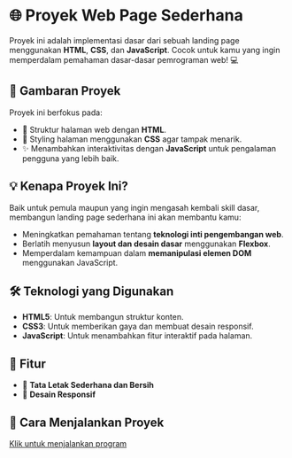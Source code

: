 # 🌐 Proyek Web Page Sederhana
Proyek ini adalah implementasi dasar dari sebuah landing page menggunakan **HTML**, **CSS**, dan **JavaScript**. Cocok untuk kamu yang ingin memperdalam pemahaman dasar-dasar pemrograman web! 💻

## 🎯 Gambaran Proyek
Proyek ini berfokus pada:
- 🔸 Struktur halaman web dengan **HTML**.
- 🎨 Styling halaman menggunakan **CSS** agar tampak menarik.
- ✨ Menambahkan interaktivitas dengan **JavaScript** untuk pengalaman pengguna yang lebih baik.

## 💡 Kenapa Proyek Ini?
Baik untuk pemula maupun yang ingin mengasah kembali skill dasar, membangun landing page sederhana ini akan membantu kamu:
- Meningkatkan pemahaman tentang **teknologi inti pengembangan web**.
- Berlatih menyusun **layout dan desain dasar** menggunakan **Flexbox**.
- Memperdalam kemampuan dalam **memanipulasi elemen DOM** menggunakan JavaScript.

## 🛠️ Teknologi yang Digunakan
- **HTML5**: Untuk membangun struktur konten.
- **CSS3**: Untuk memberikan gaya dan membuat desain responsif.
- **JavaScript**: Untuk menambahkan fitur interaktif pada halaman.

## 🎨 Fitur
- 📄 **Tata Letak Sederhana dan Bersih**
- 📱 **Desain Responsif**

## 🚀 Cara Menjalankan Proyek
[Klik untuk menjalankan program](https://foolbyte.github.io/jelajahangkasa/)
